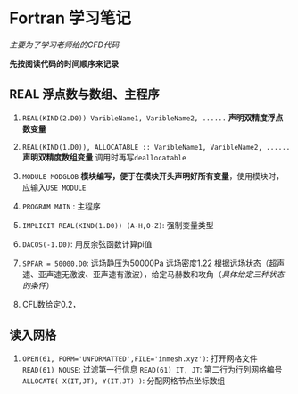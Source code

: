 # Fortran 学习笔记

*主要为了学习老师给的CFD代码*

**先按阅读代码的时间顺序来记录**

## REAL 浮点数与数组、主程序

1. `REAL(KIND(2.D0)) VaribleName1, VaribleName2, ......` **声明双精度浮点数变量**

2. `REAL(KIND(1.D0)), ALLOCATABLE :: VaribleName1, VaribleName2, ......` **声明双精度数组变量**   调用时再写`deallocatable`

3. `MODULE MODGLOB` **模块编写，便于在模块开头声明好所有变量**，使用模块时，应输入`USE MODULE`

4. `PROGRAM MAIN` : 主程序

5. `IMPLICIT REAL(KIND(1.D0)) (A-H,O-Z)`: 强制变量类型

6. `DACOS(-1.D0)`: 用反余弦函数计算pi值

7. `SPFAR = 50000.D0`: 远场静压为50000Pa
远场密度1.22
根据远场状态（超声速、亚声速无激波、亚声速有激波），给定马赫数和攻角（*具体给定三种状态的条件*）

8. CFL数给定0.2，

## 读入网格

1. `OPEN(61, FORM='UNFORMATTED',FILE='inmesh.xyz')`: 打开网格文件
`READ(61) NOUSE`: 过滤第一行信息
`READ(61) IT, JT`: 第二行为行列网格编号
`ALLOCATE( X(IT,JT), Y(IT,JT) )`: 分配网格节点坐标数组





